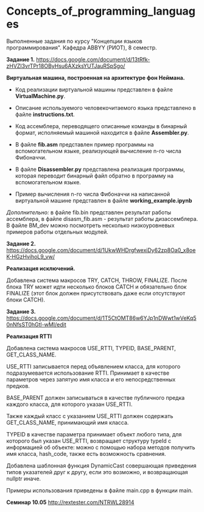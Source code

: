 # Concepts_of_programming_languages
Выполненные задания по курсу "Концепции языков программирования". Кафедра ABBYY (РИОТ), 8 семестр.

**Задание 1.** https://docs.google.com/document/d/13tRfk-zHVZI3vrTPr18OByHsu6AXzksYUTJauRSpSgo/

**Виртуальная машина, построенная на архитектуре фон Неймана.**

- Код реализации виртуальной машины представлен в файле **VirtualMachine.py**.

- Описание используемого человекочитаемого языка представлено в файле **instructions.txt**.

- Код ассемблера, переводящего описанные команды в бинарный формат, исполняемый машиной находится в файле **Assembler.py**.

- В файле **fib.asm** представлен пример программы на вспомогательном языке, реализующей вычисление n-го числа Фибоначчи.

- В файле **Disassembler.py** представлена реализация программы, которая переводит бинарный файл обратно в программу на вспомогательном языке.

- Пример вычисления n-го числа Фибоначчи на написанной виртуальной машине представлен в файле **working_example.ipynb**


*Дополнительно:* в файле fib.bin представлен результат работы ассемблера, в файле disasm_fib.asm - результат работы дизассемблера. В файле ВМ_dev можно посмотреть несколько низкоуровневых примеров работы отдельных модулей.


**Задание 2.** https://docs.google.com/document/d/1UkwWHDrgfwexiDy62zp8Oa0_x8oeK-HGzHvihoL9_vw/

**Реализация исключений.**

Добавлена система макросов TRY, CATCH, THROW, FINALIZE. После блока TRY может идти несколько блоков CATCH и обязательно блок FINALIZE (этот блок должен присутствовать даже если отсутствуют блоки CATCH).


**Задание 3.** https://docs.google.com/document/d/1T5CtOMT86w6YJp1nDWwt1wVeKq50nNfsST0hGtl-wMI/edit

**Реализация RTTI**

Добавлена система макросов USE_RTTI, TYPEID, BASE_PARENT, GET_CLASS_NAME.

USE_RTTI записывается перед объявлением класса, для которого подразумевается использование RTTI. Принимает в качестве параметров через запятую имя класса и его непосредственных предков.

BASE_PARENT должен записываться в качестве публичного предка каждого класса, для которого указан USE_RTTI.

Также каждый класс с указанием USE_RTTI должен содержать GET_CLASS_NAME, принимающий имя класса.

TYPEID в качестве параметра принимает объект любого типа, для которого был указан USE_RTTI, возвращает структуру typeId с информацией об объекте: можно с помощью набора методов получить имя класса, hash_code, также есть возможность сравнения.

Добавлена шаблонная функция DynamicCast совершающая приведения типов указателей друг к другу, если это возможно, и возвращающая nullptr иначе.

Примеры использования приведены в файле main.cpp в функции main.

**Семинар 10.05**
http://rextester.com/NTRWL28914
